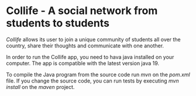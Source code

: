 # Collife - A social network from students to students 

*Collife* allows its user to join a unique community of students all over the country, share their thoughts and communicate with one another.

In order to run the Collife app, you need to hava java installed on your computer. The app is compatible with the latest version java 19.

To compile the Java program from the source code run *mvn* on the *pom.xml* file.
If you change the source code, you can run tests by executing *mvn install* on the *maven* project.
